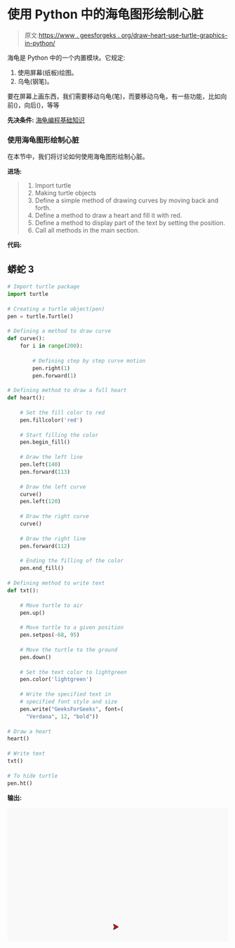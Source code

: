 # 使用 Python 中的海龟图形绘制心脏

> 原文:[https://www . geesforgeks . org/draw-heart-use-turtle-graphics-in-python/](https://www.geeksforgeeks.org/draw-heart-using-turtle-graphics-in-python/)

海龟是 Python 中的一个内置模块。它规定:

1.  使用屏幕(纸板)绘图。
2.  乌龟(钢笔)。

要在屏幕上画东西，我们需要移动乌龟(笔)，而要移动乌龟，有一些功能，比如向前()，向后()，等等

**先决条件:** [海龟编程基础知识](https://www.geeksforgeeks.org/turtle-programming-python/)

### 使用海龟图形绘制心脏

在本节中，我们将讨论如何使用海龟图形绘制心脏。

**进场:**

> 1.  Import turtle
> 2.  Making turtle objects
> 3.  Define a simple method of drawing curves by moving back and forth.
> 4.  Define a method to draw a heart and fill it with red.
> 5.  Define a method to display part of the text by setting the position.
> 6.  Call all methods in the main section.

**代码:**

## 蟒蛇 3

```py
# Import turtle package
import turtle

# Creating a turtle object(pen)
pen = turtle.Turtle()

# Defining a method to draw curve
def curve():
    for i in range(200):

        # Defining step by step curve motion
        pen.right(1)
        pen.forward(1)

# Defining method to draw a full heart
def heart():

    # Set the fill color to red
    pen.fillcolor('red')

    # Start filling the color
    pen.begin_fill()

    # Draw the left line
    pen.left(140)
    pen.forward(113)

    # Draw the left curve
    curve()
    pen.left(120)

    # Draw the right curve
    curve()

    # Draw the right line
    pen.forward(112)

    # Ending the filling of the color
    pen.end_fill()

# Defining method to write text
def txt():

    # Move turtle to air
    pen.up()

    # Move turtle to a given position
    pen.setpos(-68, 95)

    # Move the turtle to the ground
    pen.down()

    # Set the text color to lightgreen
    pen.color('lightgreen')

    # Write the specified text in 
    # specified font style and size
    pen.write("GeeksForGeeks", font=(
      "Verdana", 12, "bold"))

# Draw a heart
heart()

# Write text
txt()

# To hide turtle
pen.ht()
```

**输出:**

![Heart Using Turtle Graphics](img/be129d3c9b1668b6c2a9352c077aca4e.png)